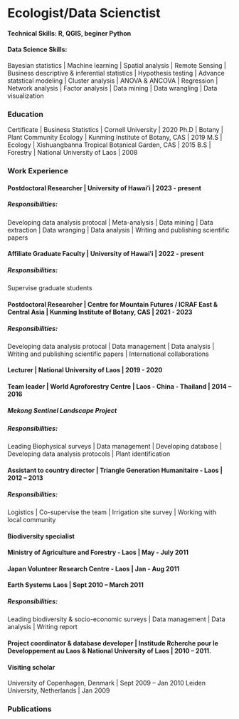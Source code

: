 # Ecologist/Data Scienctist

#### Technical Skills: R, QGIS, beginer Python

#### Data Science Skills: 
Bayesian statistics | Machine learning | Spatial analysis | Remote Sensing | Business descriptive & inferential statistics | Hypothesis testing | Advance statstical modeling | Cluster analysis | ANOVA & ANCOVA | Regression | Network analysis | Factor analysis | Data mining | Data wrangling | Data visualization 

### Education

Certificate | Business Statistics | Cornell University | 2020
Ph.D | Botany | Plant Community Ecology | Kunming Institute of Botany, CAS | 2019
M.S | Ecology | Xishuangbanna Tropical Botanical Garden, CAS | 2015
B.S | Forestry | National University of Laos | 2008

### Work Experience

#### Postdoctoral Researcher | University of Hawaiʻi | 2023 - present
##### Responsibilities: 
Developing data analysis protocal | Meta-analysis | Data mining | Data extraction | Data wranging | Data analysis | Writing and publishing scientific papers

#### Affiliate Graduate Faculty | University of Hawaiʻi | 2022 - present
##### Responsibilities:
Supervise graduate students
  
#### Postdoctoral Researcher | Centre for Mountain Futures / ICRAF East & Central Asia | Kunming Institute of Botany, CAS | 2021 - 2023
##### Responsibilities:
Developing data analysis protocal | Data management | Data analysis | Writing and publishing scientific papers | International collaborations

#### Lecturer | National University of Laos | 2019 - 2020

#### Team leader | World Agroforestry Centre | Laos - China - Thailand | 2014 – 2016
##### Mekong Sentinel Landscape Project
##### Responsibilities:
Leading Biophysical surveys | Data management | Developing database | Developing data analysis protocols | Plant identification

#### Assistant to country director | Triangle Generation Humanitaire - Laos | 2012 – 2013
##### Responsibilities:
Logistics | Co-supervise the team | Irrigation site survey | Working with local community

#### Biodiversity specialist 
#### Ministry of Agriculture and Forestry - Laos | May - July 2011
#### Japan Volunteer Research Centre - Laos | Jan - Aug 2011
#### Earth Systems Laos | Sept 2010 – March 2011
##### Responsibilities:
Leading biodiversity & socio-economic surveys | Data management | Data analysis | Writing report

#### Project coordinator &  database developer | Institude Rcherche pour le Developpement au Laos & National University of Laos | 2010 – 2011. 

#### Visiting scholar 
University of Copenhagen, Denmark | Sept 2009 – Jan 2010
Leiden University, Netherlands | Jan 2009

### Publications



